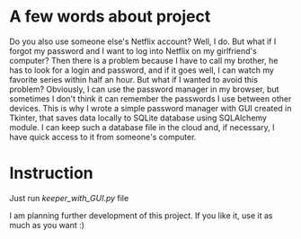 # A few words about project

Do you also use someone else's Netflix account? Well, I do. But what if I forgot my password and I want to log into Netflix on my girlfriend's computer? Then there is a problem because I have to call my brother, he has to look for a login and password, and if it goes well, I can watch my favorite series within half an hour. But what if I wanted to avoid this problem? Obviously, I can use the password manager in my browser, but sometimes I don't think it can remember the passwords I use between other devices. This is why I wrote a simple password manager with GUI created in Tkinter, that saves data locally to SQLite database using SQLAlchemy module. I can keep such a database file in the cloud and, if necessary, I have quick access to it from someone's computer.

# Instruction
Just run *keeper_with_GUI.py* file

I am planning further development of this project. If you like it, use it as much as you want :)
